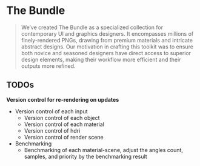 # The Bundle

> We’ve created The Bundle as a specialized collection for contemporary UI and graphics designers. It encompasses millions of finely-rendered PNGs, drawing from premium materials and intricate abstract designs. Our motivation in crafting this toolkit was to ensure both novice and seasoned designers have direct access to superior design elements, making their workflow more efficient and their outputs more refined.

## TODOs

**Version control for re-rendering on updates**

- Version control of each input
  - Version control of each object
  - Version control of each material
  - Version control of hdri
  - Version control of render scene
- Benchmarking
  - Benchmarking of each material-scene, adjust the angles count, samples, and priority by the benchmarking result
